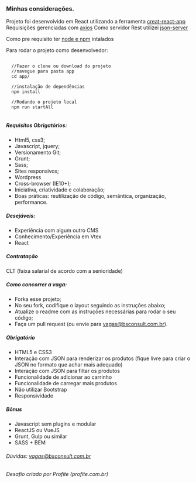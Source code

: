 ### Minhas considerações.

  Projeto foi desenvolvido em React utilizando a ferramenta [creat-react-app](https://github.com/facebook/create-react-app)
  Requisições gerenciadas com [axios](https://github.com/axios/axios)
  Como servidor Rest utilizei [json-server](https://github.com/typicode/json-server)

  Como pre requisito ter [node e npm](https://nodejs.org/en/) intalados

  Para rodar o projeto como desenvolvedor:

  ```

    //Fazer o clone ou download do projeto
    //navegue para pasta app
    cd app/

    //instalação de dependências
    npm install

    //Rodando o projeto local
    npm run startAll


  ```
##### Requisitos Obrigatórios:

* Html5, css3;
* Javascript, jquery;
* Versionamento Git;
* Grunt;
* Sass;
* Sites responsivos;
* Wordpress
* Cross-browser (IE10+);
* Iniciativa, criatividade e colaboração;
* Boas práticas: reutilização de código, semântica, organização, performance.


##### Desejáveis:
* Experiência com algum outro CMS
* Conhecimento/Experiência em Vtex
* React


##### Contratação
CLT (faixa salarial de acordo com a senioridade)


##### Como concorrer a vaga:
* Forka esse projeto;
* No seu fork, codifique o layout seguindo as instruções abaixo;
* Atualize o readme com as instruções necessárias para rodar o seu código;
* Faça um pull request (ou envie para vagas@bsconsult.com.br).


##### Obrigatório
* HTML5 e CSS3
* Interação com JSON para renderizar os produtos (fique livre para criar o JSON no formato que achar mais adequado)
* Interação com JSON para filtar os produtos
* Funcionalidade de adicionar ao carrinho
* Funcionalidade de carregar mais produtos
* Não utilizar Bootstrap
* Responsividade

##### Bônus
* Javascript sem plugins e modular
* ReactJS ou VueJS
* Grunt, Gulp ou similar
* SASS + BEM

###### Dúvidas: vagas@bsconsult.com.br

###### Desafio criado por Profite (profite.com.br)
